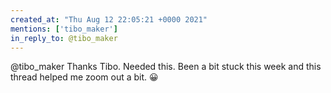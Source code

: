 ```yaml
---
created_at: "Thu Aug 12 22:05:21 +0000 2021"
mentions: ['tibo_maker']
in_reply_to: @tibo_maker
---
```


@tibo_maker Thanks Tibo. Needed this. Been a bit stuck this week and this thread helped me zoom out a bit. 😀